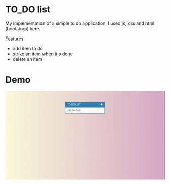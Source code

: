 # TO_DO list
My implementation of a simple to do application.
I used js, css and html (bootstrap) here.

Features:
- add item to do
- strike an item when it's done
- delete an item

# Demo
![Alt text](/demo/todo_demo.gif?raw=true "The game itself")

